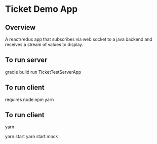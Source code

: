 # Ticket Demo App 

## Overview

A react/redux app that subscribes via web socket to a java backend and receives a stream of values to display.

## To run server

gradle build
run TicketTestServerApp

## To run client
requires node 
npm
yarn

## To run client
yarn

yarn start
yarn start:mock